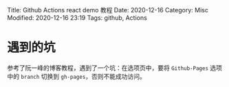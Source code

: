 Title: Github Actions react demo 教程
Date: 2020-12-16
Category: Misc
Modified: 2020-12-16 23:19
Tags: github, Actions


# 遇到的坑

参考了阮一峰的博客教程，遇到了一个坑：在选项页中，要将 `Github-Pages` 选项中的 `branch` 切换到 `gh-pages`，否则不能成功访问。